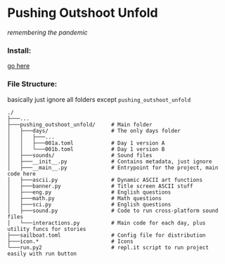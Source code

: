 # Pushing Outshoot Unfold

*remembering the pandemic*

### Install:
[go here](https://pounfold.netlify.app/)

### File Structure:
basically just ignore all folders except `pushing_outshoot_unfold`
```text
./
├───...
├───pushing_outshoot_unfold/     # Main folder
│   ├───days/                    # The only days folder
│   │   ├───...
│   │   ├───001a.toml            # Day 1 version A
│   │   └───001b.toml            # Day 1 version B
│   ├───sounds/                  # Sound files
│   ├───__init__.py              # Contains metadata, just ignore
│   ├───__main__.py              # Entrypoint for the project, main code here
│   ├───ascii.py                 # Dynamic ASCII art functions
│   ├───banner.py                # Title screen ASCII stuff
│   ├───eng.py                   # English questions
│   ├───math.py                  # Math questions
│   ├───sci.py                   # English questions
│   ├───sound.py                 # Code to run cross-platform sound files
│   └───interactions.py          # Main code for each day, plus utility funcs for stories
├───sailboat.toml                # Config file for distribution
├───icon.*                       # Icons
└───run.py2                      # repl.it script to run project easily with run button
```

